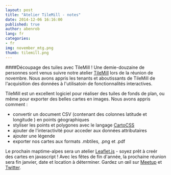 ```yaml
---
layout: post
title: "Atelier TileMill - notes"
date: 2014-12-06 16:16:00
published: true
author: abenrob
lang: fr
categories:
- fr
img: november_mtg.png
thumb: tilemill.png
---
```


####Découpage des tuiles avec TileMill !
Une demie-douzaine de personnes sont venus suivre notre atelier [TileMill](http://www.mapbox.com/tilemill) lors de la réunion de novembre. Nous avons appris les tenants et aboutissants de TileMill de l'acquisition des données à l'utilisatoin de fonctionnalités interactives. 
<!--more-->

TileMill est un excellent logiciel pour réaliser des tuiles de fonds de plan, ou même pour exporter des belles cartes en images. Nous avons appris comment :

* convertir un document CSV (contenant des colonnes latitude et longitude ) en points géographiques
* styliser les points et polygones avec le langage [CartoCSS](https://www.mapbox.com/tilemill/docs/manual/carto/)
* ajouter de l'interactivité pour acceder aux données attributaires
* ajouter une légende
* exporter nos cartes aux formats .mbtiles, .png et .pdf

Le prochain maptime-alpes sera un atelier [Leaflet.js](http://leafletjs.com/) - soyez prêt à creér des cartes en javascript ! Avec les fêtes de fin d'année, la prochaine réunion sera fin janvier, date et location à déterminer. Gardez un œil sur [Meetup](http://www.meetup.com/MaptimeAlpes/) et [Twitter](https://twitter.com/MaptimeAlpes).
